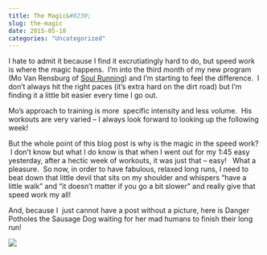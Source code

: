 ```yaml
---
title: The Magic&#8230;
slug: the-magic
date: 2015-05-18
categories: "Uncategorized"
---
```


<p>I hate to admit it because I find it excrutiatingly hard to do, but speed work is where the magic happens.  I’m into the third month of my new program (Mo Van Rensburg of <a title="Check it out here!" href="http://soulrunning.co.za/">Soul Running</a>) and I’m starting to feel the difference.  I don’t always hit the right paces (it’s extra hard on the dirt road) but I’m finding it a little bit easier every time I go out.</p>
<p>Mo’s approach to training is more  specific intensity and less volume.  His workouts are very varied – I always look forward to looking up the following week!</p>
<p>But the whole point of this blog post is why is the magic in the speed work?  I don’t know but what I do know is that when I went out for my 1:45 easy yesterday, after a hectic week of workouts, it was just that – easy!   What a pleasure.  So now, in order to have fabulous, relaxed long runs, I need to beat down that little devil that sits on my shoulder and whispers “have a little walk” and “it doesn’t matter if you go a bit slower” and really give that speed work my all!</p>
<p>And, because I  just cannot have a post without a picture, here is Danger Potholes the Sausage Dog waiting for her mad humans to finish their long run!</p>
<p><img src="https://res.cloudinary.com/dy6grlu8z/image/upload/v1558842064/hfrzt7dme8po2usz51o4.jpg"/></p>







